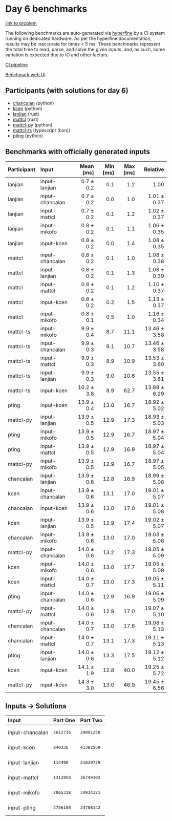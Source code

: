 # Day 6 benchmarks

[link to problem](https://adventofcode.com/2023/day/6)

The following benchmarks are auto-generated via
[hyperfine](https://github.com/sharkdp/hyperfine) by a CI system running on
dedicated hardware. As per the hyperfine documentation, results may be
inaccurate for times < 5 ms. These benchmarks represent the total time to read,
parse, and solve the given inputs, and, as such, some variation is expected due
to IO and other factors.

[CI pipeline](http://ci.papercode.net:8080/teams/main/pipelines/aoc2023)

[Benchmark web UI](https://aoc.ancalagon.black)


## Participants (with solutions for day 6)

- [chancalan](https://github.com/chancalan/aoc2023) (python)
- [kcen](https://github.com/kcen/aoc2023) (python)
- [lanjian](https://github.com/lanjian/aoc-2023) (rust)
- [mattcl](https://github.com/mattcl/aoc2023) (rust)
- [mattcl-py](https://github.com/mattcl/aoc2023-py) (python)
- [mattcl-ts](https://github.com/mattcl/aoc2023-js) (typescript (bun))
- [pting](https://github.com/pting/aoc2023) (python)


## Benchmarks with officially generated inputs

| Participant | Input | Mean [ms] | Min [ms] | Max [ms] | Relative |
|:---|:---|---:|---:|---:|---:|
| lanjian | input-lanjian | 0.7 ± 0.2 | 0.1 | 1.2 | 1.00 |
| lanjian | input-chancalan | 0.7 ± 0.2 | 0.0 | 1.0 | 1.01 ± 0.37 |
| lanjian | input-mattcl | 0.7 ± 0.2 | 0.1 | 1.2 | 1.02 ± 0.37 |
| lanjian | input-mikofo | 0.8 ± 0.2 | 0.1 | 1.1 | 1.06 ± 0.35 |
| lanjian | input-kcen | 0.8 ± 0.2 | 0.0 | 1.4 | 1.08 ± 0.35 |
| mattcl | input-chancalan | 0.8 ± 0.2 | 0.1 | 1.0 | 1.08 ± 0.38 |
| mattcl | input-lanjian | 0.8 ± 0.2 | 0.1 | 1.3 | 1.08 ± 0.39 |
| mattcl | input-mattcl | 0.8 ± 0.2 | 0.1 | 1.2 | 1.10 ± 0.37 |
| mattcl | input-kcen | 0.8 ± 0.2 | 0.2 | 1.5 | 1.13 ± 0.37 |
| mattcl | input-mikofo | 0.8 ± 0.1 | 0.5 | 1.0 | 1.16 ± 0.34 |
| mattcl-ts | input-mikofo | 9.9 ± 0.4 | 8.7 | 11.1 | 13.46 ± 3.58 |
| mattcl-ts | input-chancalan | 9.9 ± 0.3 | 9.1 | 10.7 | 13.46 ± 3.58 |
| mattcl-ts | input-mattcl | 9.9 ± 0.3 | 8.9 | 10.9 | 13.53 ± 3.60 |
| mattcl-ts | input-lanjian | 9.9 ± 0.3 | 9.0 | 10.6 | 13.55 ± 3.61 |
| mattcl-ts | input-kcen | 10.2 ± 3.8 | 8.9 | 62.7 | 13.88 ± 6.29 |
| pting | input-kcen | 13.9 ± 0.4 | 13.0 | 16.7 | 18.92 ± 5.02 |
| mattcl-py | input-lanjian | 13.9 ± 0.5 | 12.9 | 17.3 | 18.93 ± 5.03 |
| pting | input-mikofo | 13.9 ± 0.5 | 12.9 | 16.7 | 18.97 ± 5.04 |
| pting | input-mattcl | 13.9 ± 0.5 | 12.9 | 16.9 | 18.97 ± 5.04 |
| mattcl-py | input-mikofo | 13.9 ± 0.5 | 12.9 | 16.7 | 18.97 ± 5.05 |
| chancalan | input-lanjian | 13.9 ± 0.6 | 12.8 | 16.9 | 18.99 ± 5.08 |
| kcen | input-chancalan | 13.9 ± 0.6 | 13.1 | 17.0 | 19.01 ± 5.07 |
| chancalan | input-kcen | 13.9 ± 0.6 | 13.0 | 17.0 | 19.01 ± 5.08 |
| kcen | input-lanjian | 13.9 ± 0.5 | 12.9 | 17.4 | 19.02 ± 5.07 |
| chancalan | input-mikofo | 13.9 ± 0.6 | 13.0 | 17.0 | 19.03 ± 5.08 |
| mattcl-py | input-chancalan | 14.0 ± 0.6 | 13.2 | 17.3 | 19.05 ± 5.09 |
| kcen | input-mikofo | 14.0 ± 0.6 | 13.0 | 17.7 | 19.05 ± 5.09 |
| kcen | input-mattcl | 14.0 ± 0.7 | 13.0 | 17.3 | 19.05 ± 5.11 |
| pting | input-chancalan | 14.0 ± 0.6 | 12.9 | 16.9 | 19.06 ± 5.09 |
| mattcl-py | input-mattcl | 14.0 ± 0.6 | 12.9 | 17.0 | 19.07 ± 5.10 |
| chancalan | input-chancalan | 14.0 ± 0.7 | 13.0 | 17.6 | 19.08 ± 5.13 |
| chancalan | input-mattcl | 14.0 ± 0.7 | 13.1 | 17.3 | 19.11 ± 5.13 |
| pting | input-lanjian | 14.0 ± 0.6 | 13.3 | 17.5 | 19.12 ± 5.12 |
| kcen | input-kcen | 14.1 ± 1.9 | 12.8 | 40.0 | 19.25 ± 5.72 |
| mattcl-py | input-kcen | 14.3 ± 3.0 | 13.0 | 46.9 | 19.45 ± 6.56 |


## Inputs -> Solutions

| Input | Part One | Part Two |
|:---|:---|:---|
|input-chancalan|<pre>2612736</pre>|<pre>29891250</pre>|
|input-kcen|<pre>840336</pre>|<pre>41382569</pre>|
|input-lanjian|<pre>114400</pre>|<pre>21039729</pre>|
|input-mattcl|<pre>1312850</pre>|<pre>36749103</pre>|
|input-mikofo|<pre>2065338</pre>|<pre>34934171</pre>|
|input-pting|<pre>2756160</pre>|<pre>34788142</pre>|